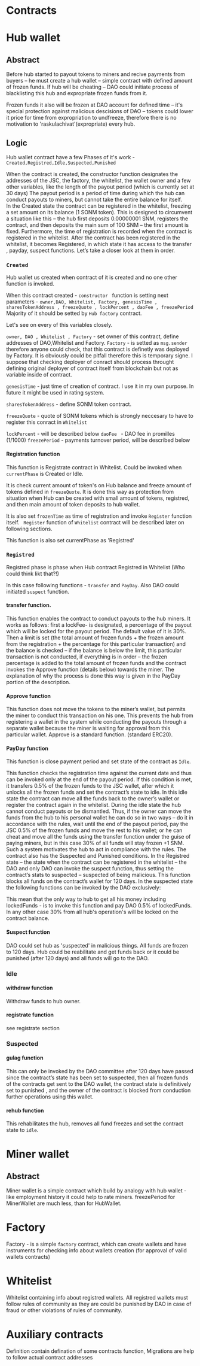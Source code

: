 # Contracts

# Hub wallet



## Abstract

Before hub started to payout tokens to miners and recive payments from buyers – he must create a hub wallet – simple contract with defined amount of frozen funds. If hub will be cheating – DAO could initiate process of blacklisting this hub and expropriate frozen funds from it.

Frozen funds it also will be frozen at DAO account for defined time – it&#39;s special protection against malicious descisions of DAO – tokens could lower it price for time from expropriation to undfreeze, therefore there is no motivation to &#39;raskulachivat&#39;(expropriate) every hub.

## Logic

Hub wallet contract have a few Phases of it's work - ```Created,Registred,Idle,Suspected,Punished ```

When the contract is created, the constructor function designates the addresses of the JSC, the factory, the whitelist, the wallet owner and a few other variables, like the length of the payout period (which is currently set at 30 days) The payout period is a period of time during which the hub can conduct payouts to miners, but cannot take the entire balance for itself.  
In the Created state the contract can be registered in the whitelist, freezing a set amount on its balance (1 SONM token). This is designed to circumvent a situation like this – the hub first deposits 0.00000001 SNM, registers the contract, and then deposits the main sum of 100 SNM – the first amount is fixed. Furthermore, the time of registration is recorded when the contract is registered in the whitelist.
After the contract has been registered in the whitelist, it becomes Registered, in which state it has access to the transfer , payday, suspect  functions. Let’s take a closer look at them in order.

### ```Created```
Hub wallet us created when contract of it is created and no one other function is invoked.

When this contract created - ```constructor ``` function is setting next parameters -
``` owner,DAO, Whitelist, Factory, genesisTime , sharesTokenAddress , freezeQuote , lockPercent , daoFee , freezePeriod  ```
Majority of it should be setted by ```Hub factory``` contract.

Let's see on every of this variables closely.

``` owner, DAO , Whitelist , Factory ``` - set owner of this contract, define addresses of DAO,Whitelist and Factory.
``` Factory ``` - is setted as ```msg.sender``` therefore anyone could check, that this contract is definetly was deployed by Factory. It is obviously could be pitfall therefore this is temporary signe. I suppose that checking deployer of conract should process throught defining original deployer of contract itself from blockchain but not as variable inside of contract.

``` genesisTime ``` - just time of creation of contract. I use it in my own purpose. In future it might be used in rating system.

```sharesTokenAddress``` - define SONM token contract.

``` freezeQuote ``` - quote of SONM tokens which is strongly neccesary to have to register this conract in ```Whitelist ```

``` lockPercent ``` - will be described below
```daoFee ``` - DAO fee in promilles (1/1000)
```freezePeriod``` - payments turnover period, will be described below

#### Registration function

This function is Registrate contract in Whitelist.
Could be invoked when ```currentPhase``` is Created or Idle.

It is check current amount of token's on Hub balance and freeze amount of tokens defined in ```freezeQuote```.
It is done this way as protection from situation when Hub can be created with small amount of tokens, registred, and then main amount of token deposits to hub wallet.

It is also set ```frozenTime``` as time of registration and invoke ```Register``` function itself.
``` Register``` function of ```Whitelist``` contract will be described later on following sections.

This function is also set currentPhase as 'Registred'


### ```Registred```
Registred phase is phase when Hub contract Registred in Whitelist (Who could think likt that?!)

In this case following functions - ```transfer``` and ```PayDay```. Also DAO could initiated ```suspect``` function.

#### transfer function.
This function enables the contract to conduct payouts to the hub miners. It works as follows: first a lockFee- is designated, a percentage of the payout which will be locked for the payout period. The default value of it is 30%. Then a limit is set (the total amount of frozen funds + the frozen amount from the registration + the percentage for this particular transaction) and the balance is checked – if the balance is below the limit, this particular transaction is not conducted, if everything is in order – the frozen percentage is added to the total amount of frozen funds and the contract invokes the Approve function (details below) towards the miner. The explanation of why the process is done this way is given in the PayDay portion of the description.

#### Approve function
This function does not move the tokens to the miner’s wallet, but permits the miner to conduct this transaction on his one. This prevents the hub from registering a wallet in the system while conducting the payouts through a separate wallet because the miner is waiting for approval from this particular wallet. Approve is a standard function. (standard ERC20).

#### PayDay function
This function is close payment period and set state of the contract as ```Idle```.

This function checks the registration time against the current date and thus can be invoked only at the end of the payout period. If this condition is met, it transfers 0.5% of the frozen funds to the JSC wallet, after which it unlocks all the frozen funds and set the contract’s state to idle. In this idle state the contract can move all the funds back to the owner’s wallet or register the contract again in the whitelist. During the idle state the hub cannot conduct payouts or be dismantled.
Thus, if the owner can move the funds from the hub to his personal wallet he can do so in two ways – do it in accordance with the rules, wait until the end of the payout period, pay the JSC 0.5% of the frozen funds and move the rest to his wallet; or he can cheat and move all the funds using the transfer function under the guise of paying miners, but in this case 30% of all funds will stay frozen +1 SNM. Such a system motivates the hub to act in compliance with the rules.
The contract also has the Suspected and Punished conditions. In the Registred state – the state when the contract can be registered in the whitelist – the DAO and only DAO can invoke the suspect function, thus setting the contract’s stats to suspected – suspected of being malicious. This function blocks all funds on the contract’s wallet for 120 days.
In the suspected state the following functions can be invoked by the DAO exclusively:


This mean that the only way to hub to get all his money including lockedFunds - is to invoke this function and pay DAO 0.5% of lockedFunds. In any other case 30% from all hub's operation's will be locked on the contract balance.

#### Suspect function
DAO could set hub as 'suspected' in malicious things. All funds are frozen to 120 days.
Hub could be reabilitate and get funds back or it could be punished (after 120 days) and all funds will go to the DAO.

### Idle

#### withdraw function
Withdraw funds to hub owner.

#### registrate function
see registrate section

### Suspected

#### gulag function
This can only be invoked by the DAO committee after 120 days have passed since the contract’s state has been set to suspected, then all frozen funds of the contracts get sent to the DAO wallet, the contract state is definitively set to punished , and the owner of the contract is blocked from conduction further operations using this wallet.


#### rehub function
This rehabilitates the hub, removes all fund freezes and set the contract state to  ```idle```. 


# Miner wallet

## Abstract

Miner wallet is a simple contract which build by analogy with hub wallet - like employment history it could help to rate miners. 
freezePeriod for MinerWallet are much less, than for HubWallet. 

# Factory
Factory - is a simple ```factory``` contract, which can create wallets and have instruments for checking info about wallets creation (for approval of valid wallets contracts)

# Whitelist
Whitelist containing info about registred wallets. All registred wallets must follow rules of community as they are could be punished by DAO in case of fraud or other violations of rules of community.

# Auxiliary contracts
Definition contain defination of some contracts function, Migrations are help to follow actual contract addresses

